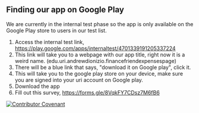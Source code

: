 ## Finding our app on Google Play

We are currently in the internal test phase so the app is only available on the Google Play store
to users in our test list.

1. Access the internal test link, https://play.google.com/apps/internaltest/4701339191205337224
2. This link will take you to a webpage with our app title, right now it is a weird name. (edu.uri.andrewdionizio.financefriendexpensespage)
3. There will be a blue link that says, "download it on Google play", click it.
4. This will take you to the google play store on your device, make sure you are signed into your uri account on Google play.
5. Download the app
6. Fill out this survey, https://forms.gle/8VqkFY7CDsz7M6fB6




[![Contributor Covenant](https://img.shields.io/badge/Contributor%20Covenant-2.1-4baaaa.svg)](CONDUCT.md)
